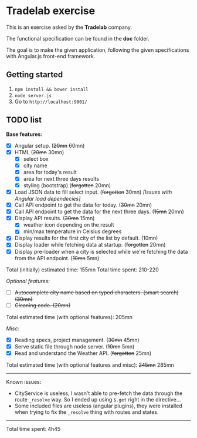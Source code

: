 # Tradelab exercise

This is an exercise asked by the **Tradelab** company.

The functional specification can be found in the **doc** folder.

The goal is to make the given application, following the given specifications with Angular.js front-end framework.

## Getting started

1. `npm install && bower install`
2. `node server.js`
3. Go to `http://localhost:9001/`

## TODO list

**Base features:**

- [x] Angular setup. (~~20mn~~ 60mn)
- [x] HTML (~~20mn~~ 30mn)
    - [x] select box
    - [x] city name
    - [x] area for today's result
    - [x] area for next three days results
    - [x] styling (bootstrap) (~~forgotten~~ 20mn)
- [x] Load JSON data to fill select input. (~~forgotten~~ 30mn) *[Issues with Angular load dependecies]*
- [x] Call API endpoint to get the data for today. (~~30mn~~ 20mn)
- [x] Call API endpoint to get the data for the next three days. (~~15mn~~ 20mn)
- [x] Display API results. (~~30mn~~ 15mn)
    - [x] weather icon depending on the result
    - [x] min/max temperature in Celsius degrees
- [x] Display results for the first city of the list by default. (10mn)
- [x] Display loader while fetching data at startup. (~~forgotten~~ 20mn)
- [x] Display pre-loader when a city is selected while we're fetching the data from the API endpoint. (~~10mn~~ 5mn)

Total (initially) estimated time: 155mn
Total time spent: 210-220

*Optional features:*

- [ ] ~~Autocomplete city name based on typed characters. (smart search) (30mn)~~
- [ ] ~~Cleaning code. (20mn)~~

Total estimated time (with optional features): 205mn

*Misc:*

- [x] Reading specs, project management. (~~30mn~~ 45mn)
- [x] Serve static file through node server. (~~10mn~~ 5mn)
- [x] Read and understand the Weather API. (~~forgotten~~ 25mn)

Total estimated time (with optional features and misc): ~~245mn~~ 285mn

---

Known issues:

- CityService is useless, I wasn't able to pre-fetch the data through the route `_resolve` way. So I ended up using `$.get` right in the directive...
- Some included files are useless (angular plugins), they were installed when trying to fix the `_resolve` thing with routes and states.

---

Total time spent: 4h45